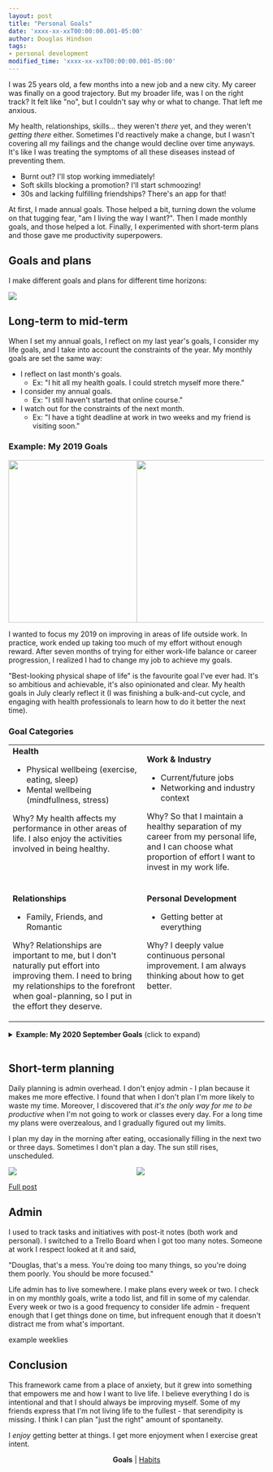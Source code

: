 ```yaml
---
layout: post
title: "Personal Goals"
date: 'xxxx-xx-xxT00:00:00.001-05:00'
author: Douglas Hindson
tags: 
- personal development
modified_time: 'xxxx-xx-xxT00:00:00.001-05:00'
---
```


I was 25 years old, a few months into a new job and a new city. My career was finally on a good trajectory. But my broader life, was I on the right track? It felt like "no", but I couldn't say why or what to change. That left me anxious.

My health, relationships, skills... they weren't *there* yet, and they weren't *getting there* either. Sometimes I'd reactively make a change, but I wasn't covering all my failings and the change would decline over time anyways. It's like I was treating the symptoms of all these diseases instead of preventing them.

- Burnt out? I'll stop working immediately!
- Soft skills blocking a promotion? I'll start schmoozing!
- 30s and lacking fulfilling friendships? There's an app for that!

At first, I made annual goals. Those helped a bit, turning down the volume on that tugging fear, "am I living the way I want?". Then I made monthly goals, and those helped a lot. Finally, I experimented with short-term plans and those gave me productivity superpowers.

## Goals and plans

I make different goals and plans for different time horizons:

<img src="https://i.imgur.com/gkXpmbZ.jpg"><br/>

## Long-term to mid-term

When I set my annual goals, I reflect on my last year's goals, I consider my life goals, and I take into account the constraints of the year. My monthly goals are set the same way:
* I reflect on last month's goals.
  * Ex: "I hit all my health goals. I could stretch myself more there."
* I consider my annual goals.
  * Ex: "I still haven't started that online course."
* I watch out for the constraints of the next month.
  * Ex: "I have a tight deadline at work in two weeks and my friend is visiting soon."

### Example: My 2019 Goals

<div class="row" style="display:flex">
  <div class="column">
    <img style="height:320px;" src="https://i.imgur.com/PxpOAYA.jpg"><br/>
  </div>
  <div class="column">
    <img style="height:320px;" src="https://i.imgur.com/e2GBppV.jpg"><br/>
  </div>
</div>

I wanted to focus my 2019 on improving in areas of life outside work. In practice, work ended up taking too much of my effort without enough reward. After seven months of trying for either work-life balance or career progression, I realized I had to change my job to achieve my goals.

"Best-looking physical shape of life" is the favourite goal I've ever had. It's so ambitious and achievable, it's also opinionated and clear. My health goals in July clearly reflect it (I was finishing a bulk-and-cut cycle, and engaging with health professionals to learn how to do it better the next time).

### Goal Categories

<table>
<tr>
<td style="vertical-align:top">
<strong>Health</strong>
<ul>
<li style="font-size:1em">Physical wellbeing (exercise, eating, sleep)</li>
<li style="font-size:1em">Mental wellbeing (mindfullness, stress)</li>
</ul>

Why? My health affects my performance in other areas of life. I also enjoy the activities involved in being healthy.
</td>
<td style="vertical-align:top">

<strong>Work & Industry</strong>
<ul>
<li style="font-size:1em">Current/future jobs</li>
<li style="font-size:1em">Networking and industry context</li>
</ul>

Why? So that I maintain a healthy separation of my career from my personal life, and I can choose what proportion of effort I want to invest in my work life.
<br><br>
</td>
</tr>
<tr>
<td style="vertical-align:top">
<strong>Relationships</strong>
<ul>
<li style="font-size:1em">Family, Friends, and Romantic</li>
</ul>

Why? Relationships are important to me, but I don't naturally put effort into improving them. I need to bring my relationships to the forefront when goal-planning, so I put in the effort they deserve.
</td>
<td style="vertical-align:top">
<strong>Personal Development</strong>
<ul><li style="font-size:1em">Getting better at everything</li></ul>

Why? I deeply value continuous personal improvement. I am always thinking about how to get better.

</td>
</tr>
</table>

<details>
<summary><b>Example: My 2020 September Goals</b> (click to expand)</summary>

<img src="https://i.imgur.com/j757WHA.jpg" style="width: 50rem; height: auto;"><br/>

I'm in a good place when most of my goals have to do with building or maintaining <a href="/habits">habits</a>.

How do I physically write goals? Sometime between 6am-6pm, I get a tea or coffee and sit in my favourite place to drink it. I write, pen and paper, for 20-60min. What I write usually sucks, but I get better at it over time. I learned to enjoy the activity and now I look forward to it.

</details>
<br/>

## Short-term planning

Daily planning is admin overhead. I don't enjoy admin - I plan because it makes me more effective. I found that when I don't plan I'm more likely to waste my time. Moreover, I discovered that *it's the only way for me to be productive* when I'm not going to work or classes every day. For a long time my plans were overzealous, and I gradually figured out my limits.

I plan my day in the morning after eating, occasionally filling in the next two or three days. Sometimes I don't plan a day. The sun still rises, unscheduled.

<div class="row" style="display:flex">
  <div class="column">
    <img src="https://i.imgur.com/4XcLZsA.jpg"><br/>
  </div>
  <div class="column">
    <img src="https://i.imgur.com/V5HF9mO.jpg"><br/>
  </div>
</div>

[Full post](/time-management-calendar-fully-booked)

## Admin

I used to track tasks and initiatives with post-it notes (both work and personal). I switched to a Trello Board when I got too many notes. Someone at work I respect looked at it and said,

"Douglas, that's a mess. You're doing too many things, so you're doing them poorly. You should be more focused."

Life admin has to live somewhere. I make plans every week or two. I check in on my monthly goals, write a todo list, and fill in some of my calendar. Every week or two is a good frequency to consider life admin - frequent enough that I get things done on time, but infrequent enough that it doesn't distract me from what's important.

example weeklies



## Conclusion

This framework came from a place of anxiety, but it grew into something that empowers me and how I want to live life. I believe everything I do is intentional and that I should always be improving myself. Some of my friends express that I'm not living life to the fullest - that serendipity is missing. I think I can plan "just the right" amount of spontaneity.

I _enjoy_ getting better at things. I get more enjoyment when I exercise great intent.

<p style="text-align:center;"><b>Goals</b> | <a href="/habits">Habits</a></p>

